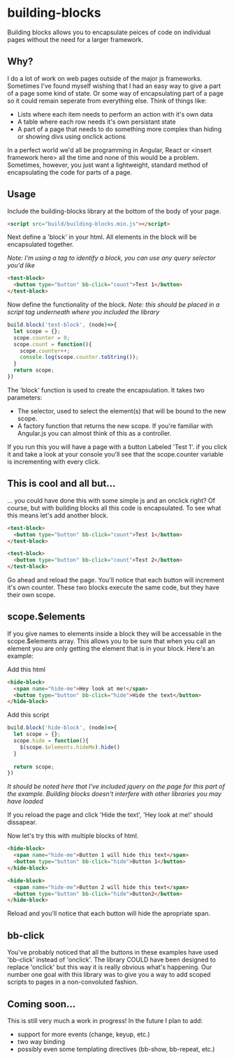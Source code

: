 # building-blocks
Building blocks allows you to encapsulate peices of code on individual pages without the need for a larger framework. 

## Why?
I do a lot of work on web pages outside of the major js frameworks. Sometimes I've found myself wishing that I had an easy way to give a part of a page some kind of state. Or some way of encapsulating part of a page so it could remain seperate from everything else. Think of things like:

* Lists where each item needs to perform an action with it's own data
* A table where each row needs it's own persistant state
* A part of a page that needs to do something more complex than hiding or showing divs using onclick actions

In a perfect world we'd all be programming in Angular, React or \<insert framework here\> all the time and none of this would be a problem. Sometimes, however, you just want a lightweight, standard method of encapsulating the code for parts of a page. 

## Usage
Include the building-blocks library at the bottom of the body of your page.

```html
<script src="build/building-blocks.min.js"></script>
```

Next define a 'block' in your html. All elements in the block will be encapsulated together.

*Note: I'm using a tag to identify a block, you can use any query selector you'd like*

```html
<test-block>
  <button type="button" bb-click="count">Test 1</button>
</test-block>
```

Now define the functionality of the block. *Note: this should be placed in a script tag underneath where you included the library*

```javascript
build.block('test-block', (node)=>{
  let scope = {};
  scope.counter = 0;
  scope.count = function(){
    scope.counter++;
    console.log(scope.counter.toString());
  }
  return scope;
})
```

The 'block' function is used to create the encapsulation. It takes two parameters:
* The selector, used to select the element(s) that will be bound to the new scope.
* A factory function that returns the new scope. If you're familiar with Angular.js you can almost think of this as a controller.

If you run this you will have a page with a button Labeled 'Test 1'. if you click it and take a look at your console you'll see that the scope.counter variable is incrementing with every click.

## This is cool and all but...
... you could have done this with some simple js and an onclick right? Of course, but with building blocks all this code is encapsulated. To see what this means let's add another block.

```html
<test-block>
  <button type="button" bb-click="count">Test 1</button>
</test-block>

<test-block>
  <button type="button" bb-click="count">Test 2</button>
</test-block>
```
Go ahead and reload the page. You'll notice that each button will increment it's own counter. These two blocks execute the same code, but they have their own scope.

## scope.$elements
If you give names to elements inside a block they will be accessable in the scope.$elements array. This allows you to be sure that when you call an element you are only getting the element that is in your block. Here's an example:

Add this html
```html
<hide-block>
  <span name="hide-me">Hey look at me!</span>
  <button type="button" bb-click="hide">Hide the text</button>
</hide-block>
```

Add this script
```javascript
build.block('hide-block', (node)=>{
  let scope = {};
  scope.hide = function(){
    $(scope.$elements.hideMe).hide()
  }
  
  return scope;
})
```

*It should be noted here that I've included jquery on the page for this part of the example. Building blocks doesn't interfere with other libraries you may have loaded*

If you reload the page and click 'Hide the text', 'Hey look at me!' should dissapear.

Now let's try this with multiple blocks of html.

```html
<hide-block>
  <span name="hide-me">Button 1 will hide this text</span>
  <button type="button" bb-click="hide">Button 1</button>
</hide-block>

<hide-block>
  <span name="hide-me">Button 2 will hide this text</span>
  <button type="button" bb-click="hide">Button2</button>
</hide-block>
```

Reload and you'll notice that each button will hide the apropriate span.

## bb-click
You've probably noticed that all the buttons in these examples have used 'bb-click' instead of 'onclick'. The library COULD have been designed to replace 'onclick' but this way it is really obvious what's happening. Our number one goal with this library was to give you a way to add scoped scripts to pages in a non-convoluted fashion.

## Coming soon...
This is still very much a work in progress! In the future I plan to add:
* support for more events (change, keyup, etc.)
* two way binding
* possibly even some templating directives (bb-show, bb-repeat, etc.)